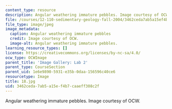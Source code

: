 ```yaml
---
content_type: resource
description: Angular weathering immature pebbles. Image courtesy of OCW.
file: /courses/12-110-sedimentary-geology-fall-2004/3462ceda7ab5a15ef4b7caaeff308c2f_18.jpg
file_type: image/jpeg
image_metadata:
  caption: Angular weathering immature pebbles
  credit: Image courtesy of OCW.
  image-alt: Angular weathering immature pebbles.
learning_resource_types: []
license: https://creativecommons.org/licenses/by-nc-sa/4.0/
ocw_type: OCWImage
parent_title: 'Image Gallery: Lab 2'
parent_type: CourseSection
parent_uid: 1e6e9890-5931-e35b-0daa-156596c40ce6
resourcetype: Image
title: 18.jpg
uid: 3462ceda-7ab5-a15e-f4b7-caaeff308c2f
---
```

Angular weathering immature pebbles. Image courtesy of OCW.